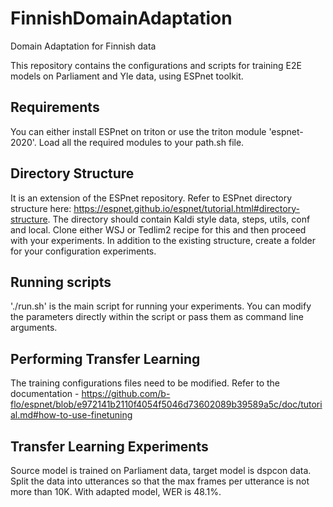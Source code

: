 # FinnishDomainAdaptation
Domain Adaptation for Finnish data

This repository contains the configurations and scripts for training E2E models on Parliament and Yle data, using ESPnet toolkit.

## Requirements
You can either install ESPnet on triton or use the triton module 'espnet-2020'. Load all the required modules to your path.sh file.

## Directory Structure
It is an extension of the ESPnet repository. Refer to ESPnet directory structure here: https://espnet.github.io/espnet/tutorial.html#directory-structure. The directory should contain Kaldi style data, steps, utils, conf and local. Clone either WSJ or Tedlim2 recipe for this and then proceed with your experiments. In addition to the existing structure, create a folder for your configuration experiments. 

## Running scripts
'./run.sh' is the main script for running your experiments. You can modify the parameters directly within the script or pass them as command line arguments. 


## Performing Transfer Learning
The training configurations files need to be modified. Refer to the documentation - https://github.com/b-flo/espnet/blob/e972141b2110f4054f5046d73602089b39589a5c/doc/tutorial.md#how-to-use-finetuning


## Transfer Learning Experiments
Source model is trained on Parliament data, target model is dspcon data. Split the data into utterances so that the max frames per utterance is not more than 10K. 
With adapted model, WER is 48.1%. 

